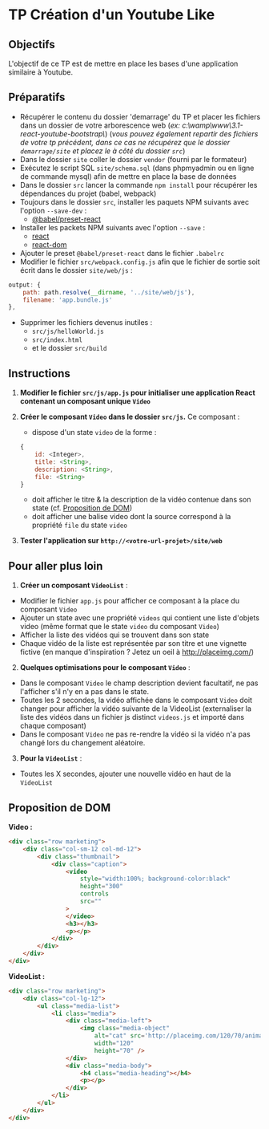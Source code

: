 # TP Création d'un Youtube Like

## Objectifs

L'objectif de ce TP est de mettre en place les bases d'une application similaire à Youtube.

## Préparatifs
- Récupérer le contenu du dossier 'demarrage' du TP et placer les fichiers dans un dossier de votre arborescence web (*ex: c:\wamp\www\3.1-react-youtube-bootstrap\\*) (*vous pouvez également repartir des fichiers de votre tp précédent, dans ce cas ne récupérez que le dossier `demarrage/site` et placez le à côté du dossier `src`*)
- Dans le dossier `site` coller le dossier `vendor` (fourni par le formateur)
- Exécutez le script SQL `site/schema.sql` (dans phpmyadmin ou en ligne de commande mysql) afin de mettre en place la base de données
- Dans le dossier `src` lancer la commande `npm install` pour récupérer les dépendances du projet (babel, webpack)
- Toujours dans le dossier `src`, installer les paquets NPM suivants avec l'option `--save-dev` :
    + [@babel/preset-react](https://babeljs.io/docs/en/babel-preset-react/)
- Installer les packets NPM suivants avec l'option `--save` :
    + [react](https://www.npmjs.com/package/react)
    + [react-dom](https://www.npmjs.com/package/react-dom)
- Ajouter le preset `@babel/preset-react` dans le fichier `.babelrc`
- Modifier le fichier `src/webpack.config.js` afin que le fichier de sortie soit écrit dans le dossier `site/web/js` :
```js
output: {
	path: path.resolve(__dirname, '../site/web/js'),
	filename: 'app.bundle.js'
},
```
- Supprimer les fichiers devenus inutiles :
	+ `src/js/helloWorld.js`
	+ `src/index.html`
	+ et le dossier `src/build`

## Instructions
1. **Modifier le fichier `src/js/app.js` pour initialiser une application React contenant un composant unique `Video`**
2. **Créer le composant `Video` dans le dossier `src/js`.** Ce composant :
    + dispose d'un state `video` de la forme :
	```js
	{
		id: <Integer>,
		title: <String>,
		description: <String>,
		file: <String>
	}
	```
    + doit afficher le titre & la description de la vidéo contenue dans son state (cf. [Proposition de DOM](#proposition-de-dom))
    + doit afficher une balise video dont la source correspond à la propriété `file` du state `video`

3. **Tester l'application sur `http://<votre-url-projet>/site/web`**



## Pour aller plus loin
1. **Créer un composant `VideoList`** :
- Modifier le fichier `app.js` pour afficher ce composant à la place du composant `Video`
- Ajouter un state avec une propriété `videos` qui contient une liste d'objets video (même format que le state `video` du composant `Video`)
- Afficher la liste des vidéos qui se trouvent dans son state
- Chaque vidéo de la liste est représentée par son titre et une vignette fictive (en manque d'inspiration ? Jetez un oeil à http://placeimg.com/)

2. **Quelques optimisations pour le composant `Video`** :
- Dans le composant `Video` le champ description devient facultatif, ne pas l'afficher s'il n'y en a pas dans le state.
- Toutes les 2 secondes, la vidéo affichée dans le composant `Video` doit changer pour afficher la vidéo suivante de la VideoList (externaliser la liste des vidéos dans un fichier js distinct `videos.js` et importé dans chaque composant)
- Dans le composant `Video` ne pas re-rendre la vidéo si la vidéo n'a pas changé lors du changement aléatoire.

3. **Pour la `VideoList`** :
- Toutes les X secondes, ajouter une nouvelle vidéo en haut de la `VideoList`

## Proposition de DOM

**Video :**
```html
<div class="row marketing">
    <div class="col-sm-12 col-md-12">
        <div class="thumbnail">
            <div class="caption">
                <video
                    style="width:100%; background-color:black"
                    height="300"
                    controls
                    src=""
                >
                </video>
                <h3></h3>
                <p></p>
            </div>
        </div>
    </div>
</div>
```


**VideoList :**
```html
<div class="row marketing">
    <div class="col-lg-12">
        <ul class="media-list">
            <li class="media">
                <div class="media-left">
                    <img class="media-object"
                        alt="cat" src='http://placeimg.com/120/70/animals?r=0.1267489'
                        width="120"
                        height="70" />
                </div>
                <div class="media-body">
                    <h4 class="media-heading"></h4>
                    <p></p>
                </div>
            </li>
        </ul>
    </div>
</div>
```

